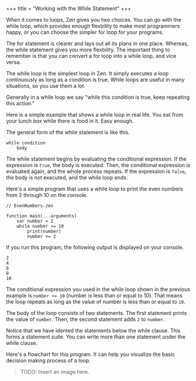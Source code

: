 +++
title = "Working with the While Statement"
+++

When it comes to loops, Zen gives you two choices. You can go with the
while loop, which provides enough flexbility to make most programmers
happy, or you can choose the simpler for loop for your programs.

The for statement is clearer and lays out all its plans in one place.
Whereas, the while statement gives you more flexbility. The important thing to
remember is that you can convert a for loop into a while loop, and vice versa.

The while loop is the simplest loop in Zen. It simply executes a loop continuously
as long as a condition is true. While loops are useful in many situations, so
you use them a lot.

Generally in a while loop we say "while this condition is true, keep repeating
this action."

Here is a simple example that shows a while loop in real life. You eat from your
lunch box while there is food in it. Easy enough.

The general form of the while statement is like this.
```
while condition
    body
```

The while statement begins by evaluating the conditional expression. If the
expression is `true`, the body is executed. Then, the conditional expression
is evaluated again, and the whole process repeats. If the expression is `false`,
the body is not executed, and the while loop ends.

Here's a simple program that uses a while loop to print the even numbers
from 2 through 10 on the console.

```
// EvenNumbers.zen

function main(...arguments)
    var number = 2
    while number <= 10
        print(number)
        number += 2
```

If you run this program, the following output is displayed on your console.
```
2
4
6
8
10
```

The conditional expression you used in the while loop shown in the previous
example is `number <= 10` (number is less than or equal to 10).
That means the loop repeats as long as the value of number is less
than or equal to `10`.

The body of the loop consists of two statements. The first statement prints the
value of `number`. Then, the second statement adds `2` to `number`.

Notice that we have idented the statements below the while clause. This forms a
statement suite. You can write more than one statement under the while clause.

Here's a flowchart for this program. It can help you visualize the basic decision
making process of a loop.

> TODO: Insert an image here.